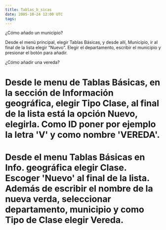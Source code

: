 ```yaml
---
title: Tablas_b_sicas
date: 2005-10-24 12:00 UTC
tags:
---
```


¿Cómo añado un municipio?

Desde el menú principal, elegir Tablas Básicas, y desde allí, Municipio, ir al final de la lista elegir "Nuevo".  Elegir el departamento, escribir el municipio y presionar el botón para añadir.


¿Cómo añadir una vereda?

# Desde le menu de Tablas Básicas, en la sección de Información  geográfica, elegir Tipo Clase,  al final de la lista está la opción Nuevo, elegirla. Como ID poner por ejemplo la letra 'V' y como nombre 'VEREDA'.
# Desde el menu Tablas Básicas en Info. geográfica elegir Clase. Escoger 'Nuevo' al final de la lista. Además de escribir el nombre de la nueva verda, seleccionar departamento, municipio y como Tipo de Clase elegir Vereda.

